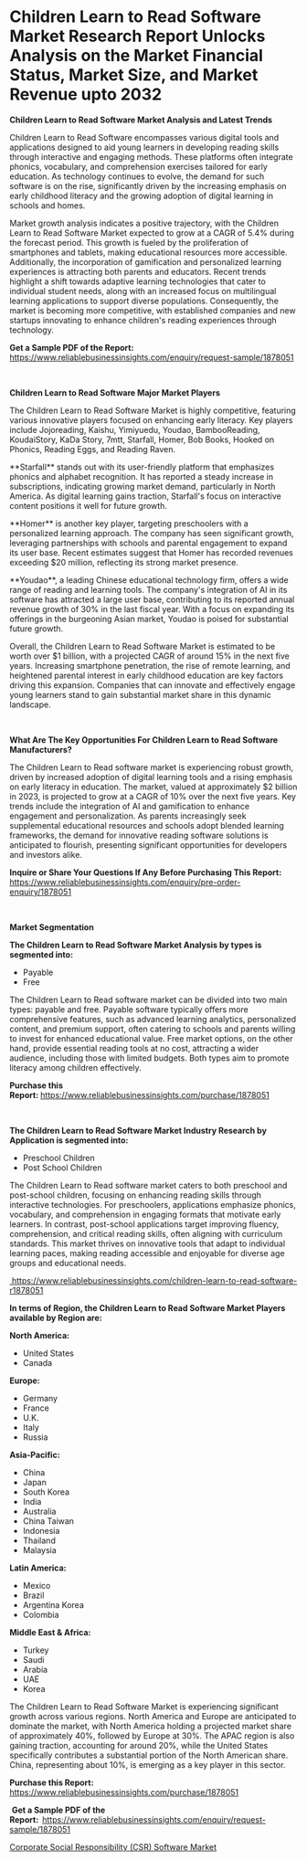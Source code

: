 <p><h1>Children Learn to Read Software Market Research Report Unlocks Analysis on the Market Financial Status, Market Size, and Market Revenue upto 2032</h1></p><p><strong>Children Learn to Read Software Market Analysis and Latest Trends</strong></p>
<p><p>Children Learn to Read Software encompasses various digital tools and applications designed to aid young learners in developing reading skills through interactive and engaging methods. These platforms often integrate phonics, vocabulary, and comprehension exercises tailored for early education. As technology continues to evolve, the demand for such software is on the rise, significantly driven by the increasing emphasis on early childhood literacy and the growing adoption of digital learning in schools and homes.</p><p>Market growth analysis indicates a positive trajectory, with the Children Learn to Read Software Market expected to grow at a CAGR of 5.4% during the forecast period. This growth is fueled by the proliferation of smartphones and tablets, making educational resources more accessible. Additionally, the incorporation of gamification and personalized learning experiences is attracting both parents and educators. Recent trends highlight a shift towards adaptive learning technologies that cater to individual student needs, along with an increased focus on multilingual learning applications to support diverse populations. Consequently, the market is becoming more competitive, with established companies and new startups innovating to enhance children's reading experiences through technology.</p></p>
<p><strong>Get a Sample PDF of the Report:&nbsp;</strong> <a href="https://www.reliablebusinessinsights.com/enquiry/request-sample/1878051?utm_campaign=3000&utm_medium=2&utm_source=Github&utm_content=ia&utm_term=11032025&utm_id=children-learn-to-read-software">https://www.reliablebusinessinsights.com/enquiry/request-sample/1878051</a></p>
<p>&nbsp;</p>
<p><strong>Children Learn to Read Software Major Market Players</strong></p>
<p><p>The Children Learn to Read Software Market is highly competitive, featuring various innovative players focused on enhancing early literacy. Key players include Jojoreading, Kaishu, Yimiyuedu, Youdao, BambooReading, KoudaiStory, KaDa Story, 7mtt, Starfall, Homer, Bob Books, Hooked on Phonics, Reading Eggs, and Reading Raven.</p><p>**Starfall** stands out with its user-friendly platform that emphasizes phonics and alphabet recognition. It has reported a steady increase in subscriptions, indicating growing market demand, particularly in North America. As digital learning gains traction, Starfall's focus on interactive content positions it well for future growth.</p><p>**Homer** is another key player, targeting preschoolers with a personalized learning approach. The company has seen significant growth, leveraging partnerships with schools and parental engagement to expand its user base. Recent estimates suggest that Homer has recorded revenues exceeding $20 million, reflecting its strong market presence.</p><p>**Youdao**, a leading Chinese educational technology firm, offers a wide range of reading and learning tools. The company's integration of AI in its software has attracted a large user base, contributing to its reported annual revenue growth of 30% in the last fiscal year. With a focus on expanding its offerings in the burgeoning Asian market, Youdao is poised for substantial future growth.</p><p>Overall, the Children Learn to Read Software Market is estimated to be worth over $1 billion, with a projected CAGR of around 15% in the next five years. Increasing smartphone penetration, the rise of remote learning, and heightened parental interest in early childhood education are key factors driving this expansion. Companies that can innovate and effectively engage young learners stand to gain substantial market share in this dynamic landscape.</p></p>
<p>&nbsp;</p>
<p><strong>What Are The Key Opportunities For Children Learn to Read Software Manufacturers?</strong></p>
<p><p>The Children Learn to Read software market is experiencing robust growth, driven by increased adoption of digital learning tools and a rising emphasis on early literacy in education. The market, valued at approximately $2 billion in 2023, is projected to grow at a CAGR of 10% over the next five years. Key trends include the integration of AI and gamification to enhance engagement and personalization. As parents increasingly seek supplemental educational resources and schools adopt blended learning frameworks, the demand for innovative reading software solutions is anticipated to flourish, presenting significant opportunities for developers and investors alike.</p></p>
<p><strong>Inquire or Share Your Questions If Any Before Purchasing This Report:</strong> <a href="https://www.reliablebusinessinsights.com/enquiry/pre-order-enquiry/1878051?utm_campaign=3000&utm_medium=2&utm_source=Github&utm_content=ia&utm_term=11032025&utm_id=children-learn-to-read-software">https://www.reliablebusinessinsights.com/enquiry/pre-order-enquiry/1878051</a></p>
<p>&nbsp;</p>
<p><strong>Market Segmentation</strong></p>
<p><strong>The Children Learn to Read Software Market Analysis by types is segmented into:</strong></p>
<p><ul><li>Payable</li><li>Free</li></ul></p>
<p><p>The Children Learn to Read software market can be divided into two main types: payable and free. Payable software typically offers more comprehensive features, such as advanced learning analytics, personalized content, and premium support, often catering to schools and parents willing to invest for enhanced educational value. Free market options, on the other hand, provide essential reading tools at no cost, attracting a wider audience, including those with limited budgets. Both types aim to promote literacy among children effectively.</p></p>
<p><strong>Purchase this Report:&nbsp;</strong><a href="https://www.reliablebusinessinsights.com/purchase/1878051?utm_campaign=3000&utm_medium=2&utm_source=Github&utm_content=ia&utm_term=11032025&utm_id=children-learn-to-read-software">https://www.reliablebusinessinsights.com/purchase/1878051</a></p>
<p>&nbsp;</p>
<p><strong>The Children Learn to Read Software Market Industry Research by Application is segmented into:</strong></p>
<p><ul><li>Preschool Children</li><li>Post School Children</li></ul></p>
<p><p>The Children Learn to Read software market caters to both preschool and post-school children, focusing on enhancing reading skills through interactive technologies. For preschoolers, applications emphasize phonics, vocabulary, and comprehension in engaging formats that motivate early learners. In contrast, post-school applications target improving fluency, comprehension, and critical reading skills, often aligning with curriculum standards. This market thrives on innovative tools that adapt to individual learning paces, making reading accessible and enjoyable for diverse age groups and educational needs.</p></p>
<p><a href="https://www.reliablebusinessinsights.com/children-learn-to-read-software-r1878051?utm_campaign=3000&utm_medium=2&utm_source=Github&utm_content=ia&utm_term=11032025&utm_id=children-learn-to-read-software">&nbsp;https://www.reliablebusinessinsights.com/children-learn-to-read-software-r1878051</a></p>
<p><strong>In terms of Region, the Children Learn to Read Software Market Players available by Region are:</strong></p>
<p>
    <p> <strong> North America: </strong>
        <ul>
            <li>United States</li>
            <li>Canada</li>
        </ul>
        </p> 
    <p> <strong> Europe: </strong>
        <ul>
            <li>Germany</li>
            <li>France</li>
            <li>U.K.</li>
            <li>Italy</li>
            <li>Russia</li>
        </ul>
        </p> 
    <p> <strong> Asia-Pacific: </strong>
        <ul>
            <li>China</li>
            <li>Japan</li>
            <li>South Korea</li>
            <li>India</li>
            <li>Australia</li>
            <li>China Taiwan</li>
            <li>Indonesia</li>
            <li>Thailand</li>
            <li>Malaysia</li>
        </ul>
        </p> 
    <p> <strong> Latin America: </strong>
        <ul>
            <li>Mexico</li>
            <li>Brazil</li>
            <li>Argentina Korea</li>
            <li>Colombia</li>
        </ul>
        </p> 
    <p> <strong> Middle East & Africa: </strong>
        <ul>
            <li>Turkey</li>
            <li>Saudi</li>
            <li>Arabia</li>
            <li>UAE</li>
            <li>Korea</li>
        </ul>
    </p>
    </p>
<p><p>The Children Learn to Read Software Market is experiencing significant growth across various regions. North America and Europe are anticipated to dominate the market, with North America holding a projected market share of approximately 40%, followed by Europe at 30%. The APAC region is also gaining traction, accounting for around 20%, while the United States specifically contributes a substantial portion of the North American share. China, representing about 10%, is emerging as a key player in this sector.</p></p>
<p><strong>Purchase this Report: </strong><a href="https://www.reliablebusinessinsights.com/purchase/1878051?utm_campaign=3000&utm_medium=2&utm_source=Github&utm_content=ia&utm_term=11032025&utm_id=children-learn-to-read-software">https://www.reliablebusinessinsights.com/purchase/1878051</a></p>
<p>&nbsp;<strong>Get a Sample PDF of the Report:&nbsp;&nbsp;</strong><a href="https://www.reliablebusinessinsights.com/enquiry/request-sample/1878051?utm_campaign=3000&utm_medium=2&utm_source=Github&utm_content=ia&utm_term=11032025&utm_id=children-learn-to-read-software">https://www.reliablebusinessinsights.com/enquiry/request-sample/1878051</a></p>
<p><strong></strong></p>
<p><p><a href="https://github.com/shadnfamoza/Market-Research-Report-List-1/blob/main/corporate-social-responsibility-csr-software-market.md?utm_campaign=3000&utm_medium=2&utm_source=Github&utm_content=ia&utm_term=11032025&utm_id=children-learn-to-read-software">Corporate Social Responsibility (CSR) Software Market</a></p></p>